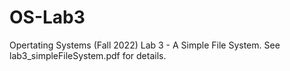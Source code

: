 # OS-Lab3

Opertating Systems (Fall 2022) Lab 3 - A Simple File System.
See lab3_simpleFileSystem.pdf for details.
